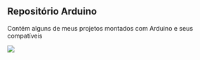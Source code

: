 ## Repositório Arduino

Contém alguns de meus projetos montados com Arduino e seus compatíveis

<img src="https://cdn.icon-icons.com/icons2/2699/PNG/512/arduino_logo_icon_168572.png" align="center">
